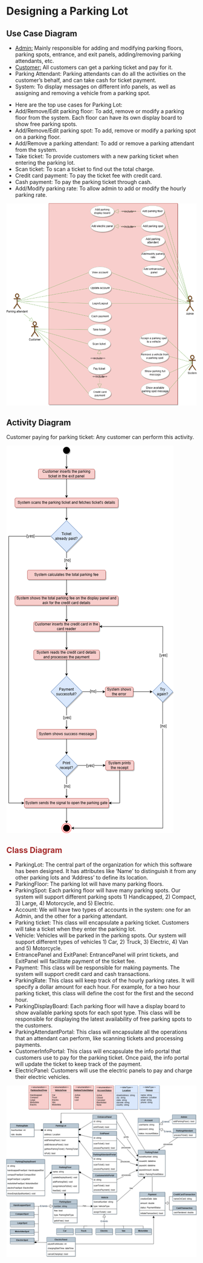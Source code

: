 # Designing a Parking Lot

<div>
<p>
  <h2>Use Case Diagram</h2>
  <ul>
    <li><a href="#">Admin:</a> Mainly responsible for adding and modifying parking floors, parking spots, entrance, and exit panels, adding/removing parking attendants, etc.</li>
    <li><a href="#">Customer:</a> All customers can get a parking ticket and pay for it.</li>
    <li>Parking Attendant: Parking attendants can do all the activities on the customer’s behalf, and can take cash for ticket payment.</li>
    <li>System: To display messages on different info panels, as well as assigning and removing a vehicle from a parking spot.</li>
  </ul>
  <ul>
    <li>Here are the top use cases for Parking Lot:</li>
    <li>Add/Remove/Edit parking floor: To add, remove or modify a parking floor from the system. Each floor can have its own display board to show free parking spots.</li>
    <li>Add/Remove/Edit parking spot: To add, remove or modify a parking spot on a parking floor.</li>
    <li>Add/Remove a parking attendant: To add or remove a parking attendant from the system.</li>
    <li>Take ticket: To provide customers with a new parking ticket when entering the parking lot.</li>
    <li>Scan ticket: To scan a ticket to find out the total charge.</li>
    <li>Credit card payment: To pay the ticket fee with credit card.</li>
    <li>Cash payment: To pay the parking ticket through cash.</li>
    <li>Add/Modify parking rate: To allow admin to add or modify the hourly parking rate.</li>
  </ul>
</p>
<img src="./images/Use%20Case%20Diagram.png" alt="Use Case Diagram">
</div>
<div>
  <h2>Activity Diagram</h2>
  <p>Customer paying for parking ticket: Any customer can perform this activity.</p>
  <img src="./images/Activity%20Diagram.png" alt="Activity Diagram">
</div>
<div>
<h2 style="color: brown;">Class Diagram</h2>
  <p>
  <ul>
  <li>ParkingLot: The central part of the organization for which this software has been designed. It has attributes like ‘Name’ to distinguish it from any other parking lots and ‘Address’ to define its location.</li>
  <li>ParkingFloor: The parking lot will have many parking floors.</li>
  <li>ParkingSpot: Each parking floor will have many parking spots. Our system will support different parking spots 1) Handicapped, 2) Compact, 3) Large, 4) Motorcycle, and 5) Electric.</li>
  <li>Account: We will have two types of accounts in the system: one for an Admin, and the other for a parking attendant.</li>
  <li>Parking ticket: This class will encapsulate a parking ticket. Customers will take a ticket when they enter the parking lot.</li>
  <li>Vehicle: Vehicles will be parked in the parking spots. Our system will support different types of vehicles 1) Car, 2) Truck, 3) Electric, 4) Van and 5) Motorcycle.</li>
  <li>EntrancePanel and ExitPanel: EntrancePanel will print tickets, and ExitPanel will facilitate payment of the ticket fee.</li>
  <li>Payment: This class will be responsible for making payments. The system will support credit card and cash transactions.</li>
  <li>ParkingRate: This class will keep track of the hourly parking rates. It will specify a dollar amount for each hour. For example, for a two hour parking ticket, this class will define the cost for the first and the second hour.</li>
  <li>ParkingDisplayBoard: Each parking floor will have a display board to show available parking spots for each spot type. This class will be responsible for displaying the latest availability of free parking spots to the customers.</li>
  <li>ParkingAttendantPortal: This class will encapsulate all the operations that an attendant can perform, like scanning tickets and processing payments.</li>
  <li>CustomerInfoPortal: This class will encapsulate the info portal that customers use to pay for the parking ticket. Once paid, the info portal will update the ticket to keep track of the payment.</li>
  <li>ElectricPanel: Customers will use the electric panels to pay and charge their electric vehicles.</li>
</ul>
<img src="./images/Class%20Diagram.png" alt="Class Diagram">
  </p>
</div>
